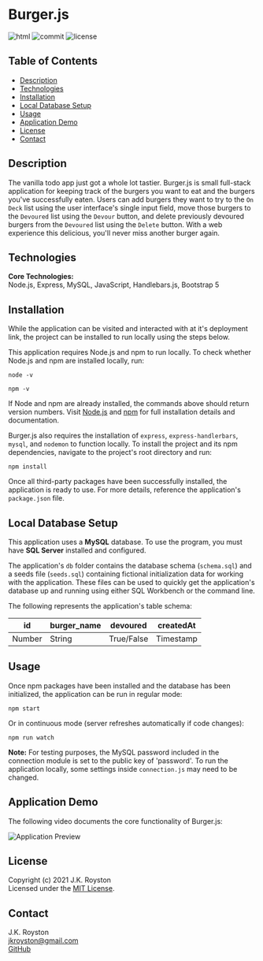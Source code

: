 # Burger.js

![html](https://img.shields.io/github/languages/top/jxhnkndl/burger?style=plastic)
![commit](https://img.shields.io/github/last-commit/jxhnkndl/burger?style=plastic)
![license](https://img.shields.io/static/v1?label=license&message=MIT&color=orange&style=plastic)


## Table of Contents
* [Description](#description)
* [Technologies](#technologies)
* [Installation](#installation)
* [Local Database Setup](#local-database-setup)
* [Usage](#usage)
* [Application Demo](#application-demo)
* [License](#license)
* [Contact](#contact)


## Description
The vanilla todo app just got a whole lot tastier. Burger.js is small full-stack application for keeping track of the burgers you want to eat and the burgers you've successfully eaten. Users can add burgers they want to try to the `On Deck` list using the user interface's single input field, move those burgers to the `Devoured` list using the `Devour` button, and delete previously devoured burgers from the `Devoured` list using the `Delete` button. With a web experience this delicious, you'll never miss another burger again.


## Technologies
**Core Technologies:**  
Node.js, Express, MySQL, JavaScript, Handlebars.js, Bootstrap 5  


## Installation
While the application can be visited and interacted with at it's deployment link, the project can be installed to run locally using the steps below.  

This application requires Node.js and npm to run locally. To check whether Node.js and npm are installed locally, run:
```
node -v
```
```
npm -v
```
If Node and npm are already installed, the commands above should return version numbers. Visit [Node.js](http://www.nodejs.org/) and [npm](https://docs.npmjs.com/downloading-and-installing-node-js-and-npm) for full installation details and documentation.  

Burger.js also requires the installation of `express`, `express-handlerbars`, `mysql`, and `nodemon` to function locally. To install the project and its npm dependencies, navigate to the project's root directory and run:
```
npm install
```
Once all third-party packages have been successfully installed, the application is ready to use. For more details, reference the application's `package.json` file.


## Local Database Setup

This application uses a **MySQL** database. To use the program, you must have **SQL Server** installed and configured.

The application's `db` folder contains the database schema (`schema.sql`) and a seeds file (`seeds.sql`) containing fictional initialization data for working with the application. These files can be used to quickly get the application's database up and running using either SQL Workbench or the command line.

The following represents the application's table schema:

id     | burger_name | devoured   | createdAt |
-------|-------------|------------|-----------|
Number | String      | True/False | Timestamp |  


## Usage
Once npm packages have been installed and the database has been initialized, the application can be run in regular mode:
```
npm start
```
Or in continuous mode (server refreshes automatically if code changes):
```
npm run watch
```
**Note:** For testing purposes, the MySQL password included in the connection module is set to the public key of 'password'. To run the application locally, some settings inside `connection.js` may need to be changed.


## Application Demo
The following video documents the core functionality of Burger.js:

![Application Preview](assets/demo-gifs/burger-js-demo.gif)


## License
Copyright (c) 2021 J.K. Royston  
Licensed under the [MIT License](https://opensource.org/licenses/MIT).


## Contact
J.K. Royston  
<jkroyston@gmail.com>  
[GitHub](https://www.github.com/jxhnkndl)